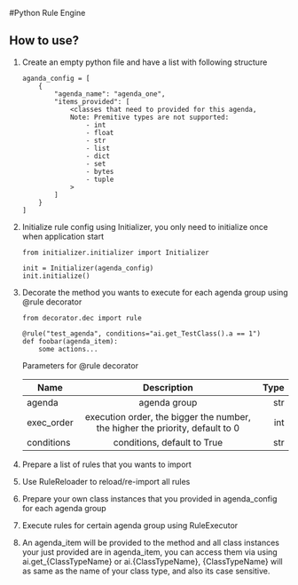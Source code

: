 #Python Rule Engine
## How to use?
1. Create an empty python file and have a list with following structure
    ```
    aganda_config = [
        {
            "agenda_name": "agenda_one",
            "items_provided": [
                <classes that need to provided for this agenda,
                Note: Premitive types are not supported:
                    - int
                    - float
                    - str
                    - list
                    - dict
                    - set
                    - bytes
                    - tuple
                >
            ]
        }
    ]
    ```
2. Initialize rule config using Initializer, you only need to initialize once when application start
    ```
    from initializer.initializer import Initializer
    
    init = Initializer(agenda_config)
    init.initialize()
    ```
3. Decorate the method you wants to execute for each agenda group using @rule decorator
    ```
    from decorator.dec import rule

    @rule("test_agenda", conditions="ai.get_TestClass().a == 1")
    def foobar(agenda_item):
        some actions...
    ```    
    Parameters for @rule decorator
    
    | Name          | Description     | Type  |
    | ------------- |:---------------:| -----:|
    | agenda        | agenda group    |   str |
    | exec_order    | execution order, the bigger the number, the higher the priority, default to 0|   int |
    | conditions    | conditions, default to True|    str |
 4. Prepare a list of rules that you wants to import
 5. Use RuleReloader to reload/re-import all rules
 6. Prepare your own class instances that you provided in agenda_config for each agenda group
 7. Execute rules for certain agenda group using RuleExecutor
 8. An agenda_item will be provided to the method and all class instances your just provided are in agenda_item,
you can access them via using ai.get_{ClassTypeName} or ai.{ClassTypeName}, {ClassTypeName} will as same as the name of your class type, 
and also its case sensitive.
